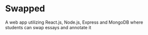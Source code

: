 # Swapped
A web app utilizing React.js, Node.js, Express and MongoDB where students can swap essays and annotate it
